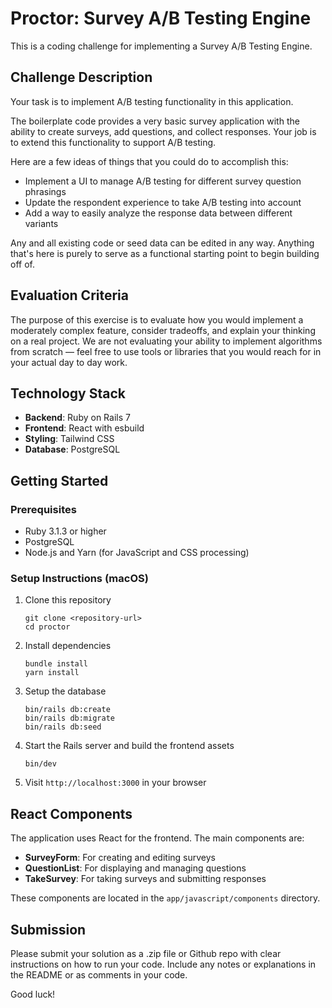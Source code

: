 # Proctor: Survey A/B Testing Engine

This is a coding challenge for implementing a Survey A/B Testing Engine.

## Challenge Description

Your task is to implement A/B testing functionality in this application.

The boilerplate code provides a very basic survey application with the ability to create surveys, add questions, and collect responses. Your job is to extend this functionality to support A/B testing.

Here are a few ideas of things that you could do to accomplish this:
* Implement a UI to manage A/B testing for different survey question phrasings
* Update the respondent experience to take A/B testing into account
* Add a way to easily analyze the response data between different variants

Any and all existing code or seed data can be edited in any way. Anything that's here is purely to serve as a functional starting point to begin building off of.

## Evaluation Criteria
The purpose of this exercise is to evaluate how you would implement a moderately complex feature, consider tradeoffs, and explain your thinking on a real project. We are not evaluating your ability to implement algorithms from scratch — feel free to use tools or libraries that you would reach for in your actual day to day work.

## Technology Stack

- **Backend**: Ruby on Rails 7
- **Frontend**: React with esbuild
- **Styling**: Tailwind CSS
- **Database**: PostgreSQL

## Getting Started

### Prerequisites

- Ruby 3.1.3 or higher
- PostgreSQL
- Node.js and Yarn (for JavaScript and CSS processing)

### Setup Instructions (macOS)

1. Clone this repository
   ```
   git clone <repository-url>
   cd proctor
   ```

2. Install dependencies
   ```
   bundle install
   yarn install
   ```

3. Setup the database
   ```
   bin/rails db:create
   bin/rails db:migrate
   bin/rails db:seed
   ```

4. Start the Rails server and build the frontend assets
   ```
   bin/dev
   ```

5. Visit `http://localhost:3000` in your browser

## React Components

The application uses React for the frontend. The main components are:

- **SurveyForm**: For creating and editing surveys
- **QuestionList**: For displaying and managing questions
- **TakeSurvey**: For taking surveys and submitting responses

These components are located in the `app/javascript/components` directory.

## Submission

Please submit your solution as a .zip file or Github repo with clear instructions on how to run your code. Include any notes or explanations in the README or as comments in your code.

Good luck!
